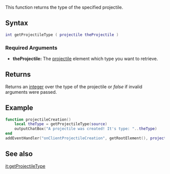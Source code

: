 This function returns the type of the specified projectile.

Syntax
------

``` lua
int getProjectileType ( projectile theProjectile )
```

### Required Arguments

-   **theProjectile:** The [projectile](/docs/element/projectile.md "wikilink") element which type you want to retrieve.

Returns
-------

Returns an [integer](/docs/int.md "wikilink") over the type of the projectile or *false* if invalid arguments were passed.

Example
-------

``` lua
function projectileCreation()
    local theType = getProjectileType(source)
    outputChatBox("A projectile was created! It's type: "..theType)
end
addEventHandler("onClientProjectileCreation", getRootElement(), projectileCreation)
```

See also
--------

[it:getProjectileType](/docs/it-getprojectiletype.md "wikilink")
